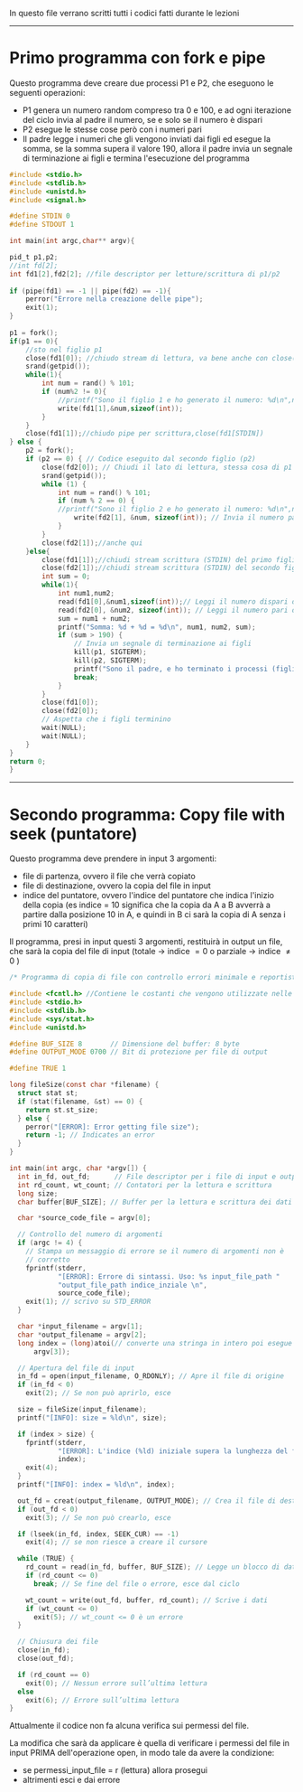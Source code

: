 In questo file verrano scritti tutti i codici fatti durante le lezioni

---
# Primo programma con fork e pipe

Questo programma deve creare due processi P1 e P2, che eseguono le seguenti operazioni:

- P1 genera un numero random compreso tra 0 e 100, e ad ogni iterazione del ciclo invia al padre il numero, se e solo se il numero è dispari
- P2 esegue le stesse cose però con i numeri pari
- Il padre legge i numeri che gli vengono inviati dai figli ed esegue la somma, se la somma supera il valore 190, allora il padre invia un segnale di terminazione ai figli e termina l'esecuzione del programma


```c
#include <stdio.h>
#include <stdlib.h>
#include <unistd.h>
#include <signal.h>

#define STDIN 0
#define STDOUT 1

int main(int argc,char** argv){

pid_t p1,p2;
//int fd[2];
int fd1[2],fd2[2]; //file descriptor per letture/scrittura di p1/p2
  
if (pipe(fd1) == -1 || pipe(fd2) == -1){
	perror("Errore nella creazione delle pipe");
	exit(1);
}
  
p1 = fork();
if(p1 == 0){
	//sto nel figlio p1
	close(fd1[0]); //chiudo stream di lettura, va bene anche con close(fd1[STDOUT])
	srand(getpid());
	while(1){
		int num = rand() % 101;
		if (num%2 != 0){
			//printf("Sono il figlio 1 e ho generato il numero: %d\n",num);
			write(fd1[1],&num,sizeof(int));
		}
	}
	close(fd1[1]);//chiudo pipe per scrittura,close(fd1[STDIN])
} else {
	p2 = fork();
	if (p2 == 0) { // Codice eseguito dal secondo figlio (p2)
		close(fd2[0]); // Chiudi il lato di lettura, stessa cosa di p1
		srand(getpid());
		while (1) {
			int num = rand() % 101;
			if (num % 2 == 0) {
			//printf("Sono il figlio 2 e ho generato il numero: %d\n",num);
				write(fd2[1], &num, sizeof(int)); // Invia il numero pari al padre
			}
		}
		close(fd2[1]);//anche qui
	}else{
		close(fd1[1]);//chiudi stream scrittura (STDIN) del primo figlio
		close(fd2[1]);//chiudi stream scrittura (STDIN) del secondo figlio
		int sum = 0;
		while(1){
			int num1,num2;
			read(fd1[0],&num1,sizeof(int));// Leggi il numero dispari dal primo figlio
			read(fd2[0], &num2, sizeof(int)); // Leggi il numero pari dal secondo figlio
			sum = num1 + num2;
			printf("Somma: %d + %d = %d\n", num1, num2, sum);
			if (sum > 190) {
				// Invia un segnale di terminazione ai figli
				kill(p1, SIGTERM);
				kill(p2, SIGTERM);
				printf("Sono il padre, e ho terminato i processi (figli) con PID : %d (p1),%d (p2)\n",p1,p2 );
				break;
			}
		}
		close(fd1[0]);
		close(fd2[0]);
		// Aspetta che i figli terminino
		wait(NULL);
		wait(NULL);
	}
}
return 0;
}
```

---

# Secondo programma: Copy file with seek (puntatore)

Questo programma deve prendere in input 3 argomenti:
- file di partenza, ovvero il file che verrà copiato
- file di destinazione, ovvero la copia del file in input
- indice del puntatore, ovvero l'indice del puntatore che indica l'inizio della copia (es indice = 10 significa che la copia da A a B avverrà a partire dalla posizione 10 in A, e quindi in B ci sarà la copia di A senza i primi 10 caratteri)

Il programma, presi in input questi 3 argomenti, restituirà in output un file, che sarà la copia del file di input (totale -> indice $= 0$ o parziale -> indice $\neq0$ )

```c
/* Programma di copia di file con controllo errori minimale e reportistica. */

#include <fcntl.h> //Contiene le costanti che vengono utilizzate nelle chiamate di sistema relative al controllo dei file descriptors. In questo programma, O_RDONLY viene utilizzato per aprire il file di input in modalità sola lettura.
#include <stdio.h>
#include <stdlib.h>
#include <sys/stat.h>
#include <unistd.h>

#define BUF_SIZE 8       // Dimensione del buffer: 8 byte
#define OUTPUT_MODE 0700 // Bit di protezione per file di output

#define TRUE 1

long fileSize(const char *filename) {
  struct stat st;
  if (stat(filename, &st) == 0) {
    return st.st_size;
  } else {
    perror("[ERROR]: Error getting file size");
    return -1; // Indicates an error
  }
}

int main(int argc, char *argv[]) {
  int in_fd, out_fd;      // File descriptor per i file di input e output
  int rd_count, wt_count; // Contatori per la lettura e scrittura
  long size;
  char buffer[BUF_SIZE]; // Buffer per la lettura e scrittura dei dati

  char *source_code_file = argv[0];

  // Controllo del numero di argomenti
  if (argc != 4) {
    // Stampa un messaggio di errore se il numero di argomenti non è
    // corretto
    fprintf(stderr,
            "[ERROR]: Errore di sintassi. Uso: %s input_file_path "
            "output_file_path indice_inziale \n",
            source_code_file);
    exit(1); // scrivo su STD_ERROR
  }

  char *input_filename = argv[1];
  char *output_filename = argv[2];
  long index = (long)atoi(// converte una stringa in intero poi esegue il cast in long
      argv[3]); 

  // Apertura del file di input
  in_fd = open(input_filename, O_RDONLY); // Apre il file di origine
  if (in_fd < 0)
    exit(2); // Se non può aprirlo, esce

  size = fileSize(input_filename);
  printf("[INFO]: size = %ld\n", size);

  if (index > size) {
    fprintf(stderr,
            "[ERROR]: L'indice (%ld) iniziale supera la lunghezza del file\n",
            index);
    exit(4);
  }
  printf("[INFO]: index = %ld\n", index);

  out_fd = creat(output_filename, OUTPUT_MODE); // Crea il file di destinazione
  if (out_fd < 0)
    exit(3); // Se non può crearlo, esce

  if (lseek(in_fd, index, SEEK_CUR) == -1)
    exit(4); // se non riesce a creare il cursore

  while (TRUE) {
    rd_count = read(in_fd, buffer, BUF_SIZE); // Legge un blocco di dati
    if (rd_count <= 0)
      break; // Se fine del file o errore, esce dal ciclo

    wt_count = write(out_fd, buffer, rd_count); // Scrive i dati
    if (wt_count <= 0)
      exit(5); // wt_count <= 0 è un errore
  }

  // Chiusura dei file
  close(in_fd);
  close(out_fd);

  if (rd_count == 0)
    exit(0); // Nessun errore sull’ultima lettura
  else
    exit(6); // Errore sull’ultima lettura
}
```

Attualmente il codice non fa alcuna verifica sui permessi del file.

La modifica che sarà da applicare è quella di verificare i permessi del file in input PRIMA dell'operazione open, in modo tale da avere la condizione:
- se permessi_input_file = r (lettura) allora prosegui
- altrimenti esci e dai errore

